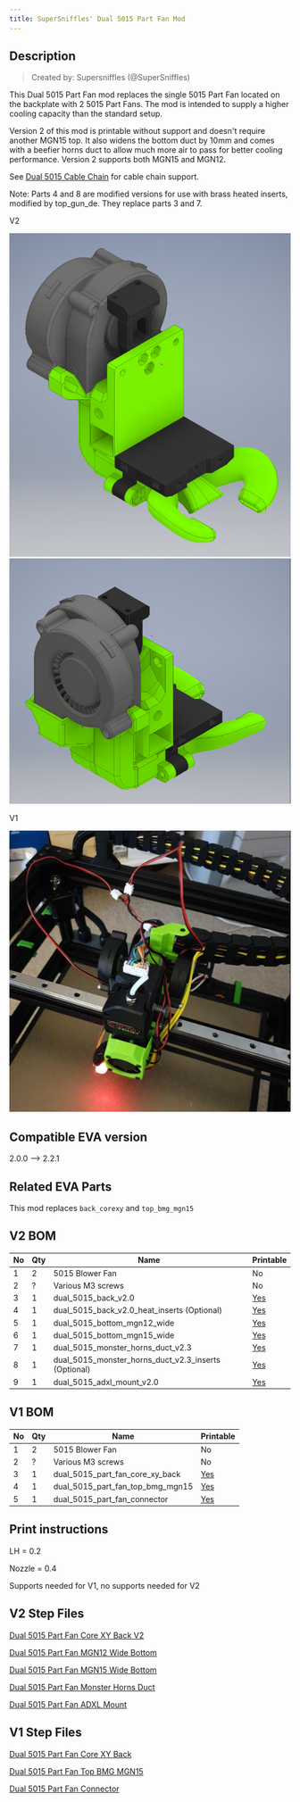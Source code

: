 ```yaml
---
title: SuperSniffles' Dual 5015 Part Fan Mod
---
```


## Description

> Created by: Supersniffles (@SuperSniffles)

This Dual 5015 Part Fan mod replaces the single 5015 Part Fan located on the backplate with 2 5015 Part Fans. The mod is intended to supply a higher cooling capacity than the standard setup.

Version 2 of this mod is printable without support and doesn't require another MGN15 top. It also widens the bottom duct by 10mm and comes with a beefier horns duct to allow much more air to pass for better cooling performance. Version 2 supports both MGN15 and MGN12.

See [Dual 5015 Cable Chain](../cable_chain/dual_5015_part_fan_cable_chain.md) for cable chain support.

Note: Parts 4 and 8 are modified versions for use with brass heated inserts, modified by top_gun_de. They replace parts 3 and 7.

V2

![Dual 5015 Part Fan Mod v2 front](assets/dual_5015_part_fan_v2_front.png)
![Dual 5015 Part Fan Mod v2 back](assets/dual_5015_part_fan_v2_back.png)

V1

![Dual 5015 Part Fan Mod v1](assets/dual_5015_part_fan.png)

## Compatible EVA version
2.0.0 --> 2.2.1

## Related EVA Parts
This mod replaces `back_corexy` and `top_bmg_mgn15`

## V2 BOM
| No | Qty | Name                                                       | Printable |
| -- | --- | ---------------------------------------------------------- | --------- |
| 1  | 2   | 5015 Blower Fan                                            | No        |
| 2  | ?   | Various M3 screws                                          | No        |
| 3  | 1   | dual_5015_back_v2.0                                        | [Yes](stl/dual_5015_back_v2.0.stl) |
| 4  | 1   | dual_5015_back_v2.0_heat_inserts (Optional)                | [Yes](stl/dual_5015_back_v2.0_heat_inserts.stl) |
| 5  | 1   | dual_5015_bottom_mgn12_wide                                | [Yes](stl/dual_5015_bottom_mgn12_wide.stl) |
| 6  | 1   | dual_5015_bottom_mgn15_wide                                | [Yes](stl/dual_5015_bottom_mgn15_wide.stl) |
| 7  | 1   | dual_5015_monster_horns_duct_v2.3                          | [Yes](stl/dual_5015_monster_horns_duct_v2.3.stl) |
| 8  | 1   | dual_5015_monster_horns_duct_v2.3_inserts (Optional)       | [Yes](stl/dual_5015_monster_horns_duct_v2.3_heat_inserts.stl) |
| 9  | 1   | dual_5015_adxl_mount_v2.0                                  | [Yes](stl/dual_5015_adxl_mount_v2.0.stl) |

## V1 BOM
| No | Qty | Name                                           | Printable |
| -- | --- | ---------------------------------------------- | --------- |
| 1  | 2   | 5015 Blower Fan                                | No        |
| 2  | ?   | Various M3 screws                              | No        |
| 3  | 1   | dual_5015_part_fan_core_xy_back                | [Yes](stl/dual_5015_part_fan_core_xy_back.stl) |
| 4  | 1   | dual_5015_part_fan_top_bmg_mgn15               | [Yes](stl/dual_5015_part_fan_top_bmg_mgn15.stl) |
| 5  | 1   | dual_5015_part_fan_connector                   | [Yes](stl/dual_5015_part_fan_connector.stl) |

## Print instructions
LH = 0.2

Nozzle = 0.4

Supports needed for V1, no supports needed for V2

## V2 Step Files
[Dual 5015 Part Fan Core XY Back V2](assets/dual_5015_back_v2.0.stp)

[Dual 5015 Part Fan MGN12 Wide Bottom](assets/dual_5015_bottom_mgn12_wide.stp)

[Dual 5015 Part Fan MGN15 Wide Bottom](assets/dual_5015_bottom_mgn15_wide.stp)

[Dual 5015 Part Fan Monster Horns Duct](assets/dual_5015_monster_horns_duct_v2.3.stp)

[Dual 5015 Part Fan ADXL Mount](assets/dual_5015_adxl_mount_v2.0.stp)



## V1 Step Files
[Dual 5015 Part Fan Core XY Back](assets/dual_5015_part_fan_core_xy_back.stp)

[Dual 5015 Part Fan Top BMG MGN15](assets/dual_5015_part_fan_top_bmg_mgn15.stp)

[Dual 5015 Part Fan Connector](assets/dual_5015_part_fan_connector.stp)